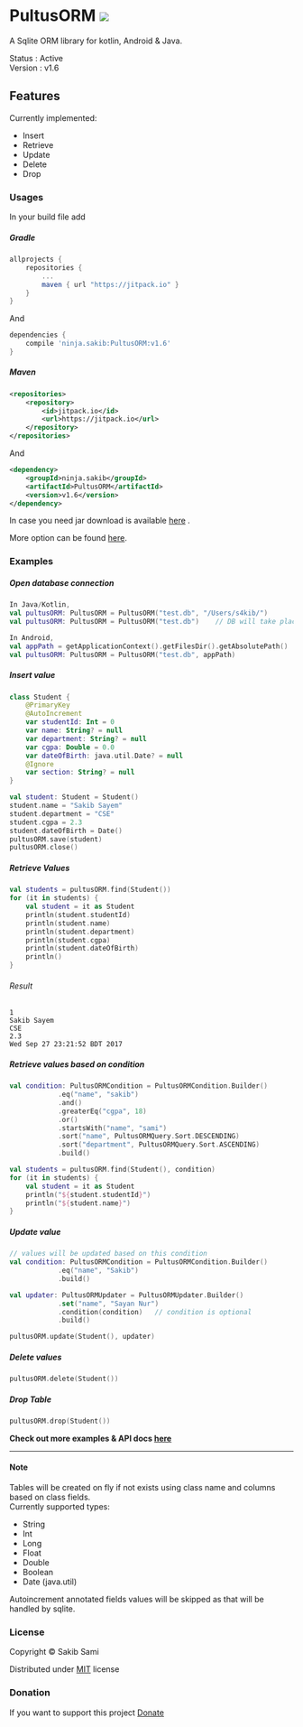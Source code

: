 # PultusORM [![](https://jitpack.io/v/ninja.sakib/PultusORM.svg)](https://jitpack.io/#ninja.sakib/PultusORM)
A Sqlite ORM library for kotlin, Android & Java.

Status : Active<br>
Version : v1.6

## Features
Currently implemented:

* Insert
* Retrieve
* Update
* Delete
* Drop


### Usages
In your build file add
##### Gradle
```gradle
allprojects {
    repositories {
        ...
        maven { url "https://jitpack.io" }
    }
}
```
And
```gradle
dependencies {
    compile 'ninja.sakib:PultusORM:v1.6'
}
```

##### Maven
```xml
<repositories>
    <repository>
        <id>jitpack.io</id>
        <url>https://jitpack.io</url>
	</repository>
</repositories>
```
And
```xml
<dependency>
    <groupId>ninja.sakib</groupId>
    <artifactId>PultusORM</artifactId>
    <version>v1.6</version>
</dependency>
```

In case you need jar download is available [here](https://jitpack.io/ninja/sakib/PultusORM/v1.6/PultusORM-v1.6.jar) .

More option can be found [here](https://jitpack.io/#ninja.sakib/PultusORM/v1.6).

### Examples

##### Open database connection
```kotlin
In Java/Kotlin,
val pultusORM: PultusORM = PultusORM("test.db", "/Users/s4kib/")
val pultusORM: PultusORM = PultusORM("test.db")    // DB will take place in user.home directory

In Android,
val appPath = getApplicationContext().getFilesDir().getAbsolutePath()  // Output : /data/data/application_package_name/files/
val pultusORM: PultusORM = PultusORM("test.db", appPath)
```

##### Insert value
```kotlin
class Student {
    @PrimaryKey
    @AutoIncrement
    var studentId: Int = 0
    var name: String? = null
    var department: String? = null
    var cgpa: Double = 0.0
    var dateOfBirth: java.util.Date? = null
    @Ignore
    var section: String? = null
}

val student: Student = Student()
student.name = "Sakib Sayem"
student.department = "CSE"
student.cgpa = 2.3
student.dateOfBirth = Date()
pultusORM.save(student)
pultusORM.close()
```

##### Retrieve Values
```kotlin
val students = pultusORM.find(Student())
for (it in students) {
    val student = it as Student
    println(student.studentId)
    println(student.name)
    println(student.department)
    println(student.cgpa)
    println(student.dateOfBirth)
    println()
}
```

###### Result
```
1
Sakib Sayem
CSE
2.3
Wed Sep 27 23:21:52 BDT 2017
```

##### Retrieve values based on condition
```kotlin
val condition: PultusORMCondition = PultusORMCondition.Builder()
            .eq("name", "sakib")
            .and()
            .greaterEq("cgpa", 18)
            .or()
            .startsWith("name", "sami")
            .sort("name", PultusORMQuery.Sort.DESCENDING)
            .sort("department", PultusORMQuery.Sort.ASCENDING)
            .build()

val students = pultusORM.find(Student(), condition)
for (it in students) {
    val student = it as Student
    println("${student.studentId}")
    println("${student.name}")
}
```

##### Update value
```kotlin
// values will be updated based on this condition
val condition: PultusORMCondition = PultusORMCondition.Builder()
            .eq("name", "Sakib")
            .build()

val updater: PultusORMUpdater = PultusORMUpdater.Builder()
            .set("name", "Sayan Nur")
            .condition(condition)   // condition is optional
            .build()

pultusORM.update(Student(), updater)
```

##### Delete values
```kotlin
pultusORM.delete(Student())
```

##### Drop Table
```kotlin
pultusORM.drop(Student())
```

**Check out more examples & API docs [here](http://pultusorm.sakib.ninja)**

---

#### Note
Tables will be created on fly if not exists using class name
and columns based on
class fields.<br>
Currently supported types:

* String
* Int
* Long
* Float
* Double
* Boolean
* Date (java.util)

Autoincrement annotated fields values will be skipped
as that will be handled by sqlite.

### License
Copyright &copy;  Sakib Sami

Distributed under [MIT](https://github.com/s4kibs4mi/PultusORM/blob/master/LICENSE) license

### Donation
If you want to support this project [Donate](https://donorbox.org/pultusorm-donation)
